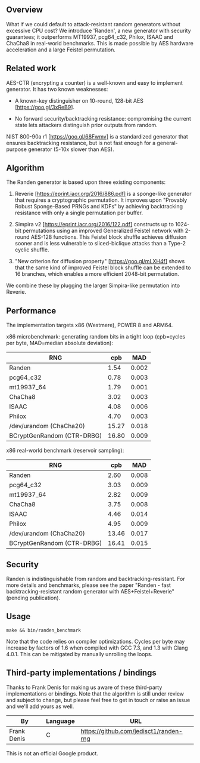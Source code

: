 ## Overview

What if we could default to attack-resistant random generators without excessive
CPU cost? We introduce 'Randen', a new generator with security guarantees; it
outperforms MT19937, pcg64_c32, Philox, ISAAC and ChaCha8 in real-world
benchmarks. This is made possible by AES hardware acceleration and a large
Feistel permutation.

## Related work

AES-CTR (encrypting a counter) is a well-known and easy to implement generator.
It has two known weaknesses:

-   A known-key distinguisher on 10-round, 128-bit AES [https://goo.gl/3xReB9].

-   No forward security/backtracking resistance: compromising the current state
    lets attackers distinguish prior outputs from random.

NIST 800-90a r1 [https://goo.gl/68Fwmv] is a standardized generator that ensures
backtracking resistance, but is not fast enough for a general-purpose generator
(5-10x slower than AES).

## Algorithm

The Randen generator is based upon three existing components:

1)  Reverie [https://eprint.iacr.org/2016/886.pdf] is a sponge-like generator
    that requires a cryptographic permutation. It improves upon "Provably Robust
    Sponge-Based PRNGs and KDFs" by achieving backtracking resistance with only
    a single permutation per buffer.

2)  Simpira v2 [https://eprint.iacr.org/2016/122.pdf] constructs up to 1024-bit
    permutations using an improved Generalized Feistel network with 2-round
    AES-128 functions. This Feistel block shuffle achieves diffusion sooner and
    is less vulnerable to sliced-biclique attacks than a Type-2 cyclic shuffle.

3)  "New criterion for diffusion property" [https://goo.gl/mLXH4f] shows that
    the same kind of improved Feistel block shuffle can be extended to 16
    branches, which enables a more efficient 2048-bit permutation.

We combine these by plugging the larger Simpira-like permutation into Reverie.

## Performance

The implementation targets x86 (Westmere), POWER 8 and ARM64.

x86 microbenchmark: generating random bits in a tight loop
(cpb=cycles per byte, MAD=median absolute deviation):

RNG | cpb | MAD
--- | --- | ---
Randen          |  1.54 | 0.002
pcg64_c32       |  0.78 | 0.003
mt19937_64      |  1.79 | 0.001
ChaCha8         |  3.02 | 0.003
ISAAC           |  4.08 | 0.006
Philox          |  4.70 | 0.003
/dev/urandom (ChaCha20)    | 15.27 | 0.018
BCryptGenRandom (CTR-DRBG) | 16.80 | 0.009

x86 real-world benchmark (reservoir sampling):

RNG | cpb | MAD
--- | --- | ---
Randen    |  2.60 | 0.008
pcg64_c32 |  3.03 | 0.009
mt19937_64|  2.82 | 0.009
ChaCha8   |  3.75 | 0.008
ISAAC     |  4.46 | 0.014
Philox    |  4.95 | 0.009
/dev/urandom (ChaCha20)    | 13.46 | 0.017
BCryptGenRandom (CTR-DRBG) | 16.41 | 0.015

## Security

Randen is indistinguishable from random and backtracking-resistant. For more
details and benchmarks, please see
the paper "Randen - fast backtracking-resistant random generator with
AES+Feistel+Reverie" (pending publication).

## Usage

`make && bin/randen_benchmark`

Note that the code relies on compiler optimizations. Cycles per byte may
increase by factors of 1.6 when compiled with GCC 7.3, and 1.3 with
Clang 4.0.1. This can be mitigated by manually unrolling the loops.

## Third-party implementations / bindings

Thanks to Frank Denis for making us aware of these third-party implementations
or bindings. Note that the algorithm is still under review and subject to
change, but please feel free to get in touch or raise an issue and we'll
add yours as well.

By | Language | URL
--- | --- | ---
Frank Denis | C | https://github.com/jedisct1/randen-rng


This is not an official Google product.
